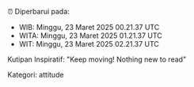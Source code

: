 ⏰ Diperbarui pada:
- WIB: Minggu, 23 Maret 2025 00.21.37 UTC
- WITA: Minggu, 23 Maret 2025 01.21.37 UTC
- WIT: Minggu, 23 Maret 2025 02.21.37 UTC

Kutipan Inspiratif:
"Keep moving! Nothing new to read"


Kategori: attitude

